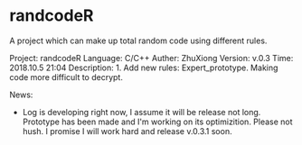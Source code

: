 # randcodeR
A project which can make up total random code using different rules. 


Project:	randcodeR
Language:	C/C++
Auther:	ZhuXiong
Version:	v.0.3
Time:	2018.10.5		21:04
Description:	1. Add new rules: Expert_prototype. Making code more difficult to decrypt.

News:
 - Log is developing right now, I assume it will be release not long. Prototype has been made and I'm working on its optimizition. Please not hush. I promise I will work hard and release v.0.3.1 soon.
